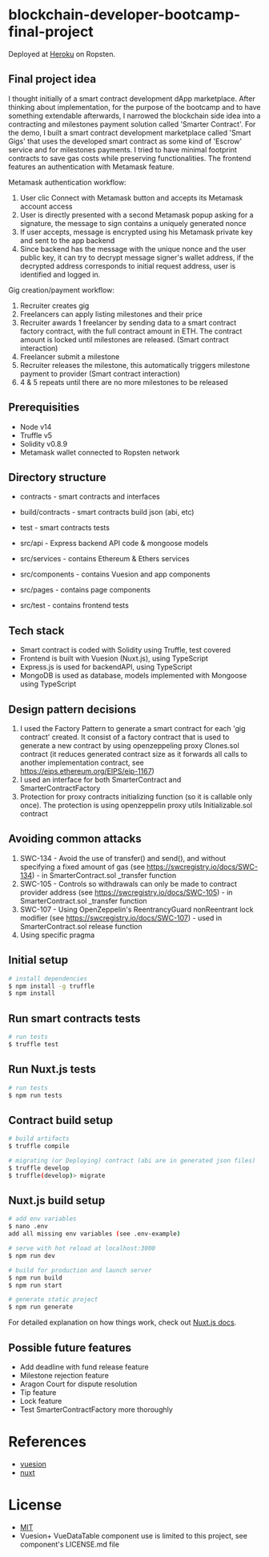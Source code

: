 # blockchain-developer-bootcamp-final-project

Deployed at [Heroku](https://smart-gigs.herokuapp.com/) on Ropsten.

## Final project idea

I thought initially of a smart contract development dApp marketplace. After thinking about implementation, for the purpose of the bootcamp and to have something extendable afterwards, I narrowed the blockchain side idea into a contracting and milestones payment solution called 'Smarter Contract'. For the demo, I built a smart contract development marketplace called 'Smart Gigs' that uses the developed smart contract as some kind of 'Escrow' service and for milestones payments. I tried to have minimal footprint contracts to save gas costs while preserving functionalities. The frontend features an authentication with Metamask feature.

Metamask authentication workflow:

1. User clic Connect with Metamask button and accepts its Metamask account access
2. User is directly presented with a second Metamask popup asking for a signature, the message to sign contains a uniquely generated nonce
3. If user accepts, message is encrypted using his Metamask private key and sent to the app backend
4. Since backend has the message with the unique nonce and the user public key, it can try to decrypt message signer's wallet address, if the decrypted address corresponds to initial request address, user is identified and logged in.

Gig creation/payment workflow:

1. Recruiter creates gig
2. Freelancers can apply listing milestones and their price
3. Recruiter awards 1 freelancer by sending data to a smart contract factory contract, with the full contract amount in ETH. The contract amount is locked until milestones are released. (Smart contract interaction)
4. Freelancer submit a milestone
5. Recruiter releases the milestone, this automatically triggers milestone payment to provider (Smart contract interaction)
6. 4 & 5 repeats until there are no more milestones to be released

## Prerequisities

- Node v14
- Truffle v5
- Solidity v0.8.9
- Metamask wallet connected to Ropsten network

## Directory structure

- contracts - smart contracts and interfaces
- build/contracts - smart contracts build json (abi, etc)
- test - smart contracts tests

- src/api - Express backend API code & mongoose models
- src/services - contains Ethereum & Ethers services
- src/components - contains Vuesion and app components
- src/pages - contains page components
- src/test - contains frontend tests

## Tech stack

- Smart contract is coded with Solidity using Truffle, test covered
- Frontend is built with Vuesion (Nuxt.js), using TypeScript
- Express.js is used for backendAPI, using TypeScript
- MongoDB is used as database, models implemented with Mongoose using TypeScript

## Design pattern decisions

1. I used the Factory Pattern to generate a smart contract for each 'gig contract' created. It consist of a factory contract that is used to generate a new contract by using openzeppeling proxy Clones.sol contract (it reduces generated contract size as it forwards all calls to another implementation contract, see https://eips.ethereum.org/EIPS/eip-1167)
2. I used an interface for both SmarterContract and SmarterContractFactory
3. Protection for proxy contracts initializing function (so it is callable only once). The protection is using openzeppelin proxy utils Initializable.sol contract

## Avoiding common attacks

1. SWC-134 - Avoid the use of transfer() and send(), and without specifying a fixed amount of gas (see https://swcregistry.io/docs/SWC-134) - in SmarterContract.sol \_transfer function
2. SWC-105 - Controls so withdrawals can only be made to contract provider address (see https://swcregistry.io/docs/SWC-105) - in SmarterContract.sol \_transfer function
3. SWC-107 - Using OpenZeppelin's ReentrancyGuard nonReentrant lock modifier (see https://swcregistry.io/docs/SWC-107) - used in SmarterContract.sol release function
4. Using specific pragma

## Initial setup

```bash
# install dependencies
$ npm install -g truffle
$ npm install
```

## Run smart contracts tests

```bash
# run tests
$ truffle test
```

## Run Nuxt.js tests

```bash
# run tests
$ npm run tests
```

## Contract build setup

```bash
# build artifacts
$ truffle compile

# migrating (or Deploying) contract (abi are in generated json files)
$ truffle develop
$ truffle(develop)> migrate
```

## Nuxt.js build setup

```bash
# add env variables
$ nano .env
add all missing env variables (see .env-example)

# serve with hot reload at localhost:3000
$ npm run dev

# build for production and launch server
$ npm run build
$ npm run start

# generate static project
$ npm run generate
```

For detailed explanation on how things work, check out [Nuxt.js docs](https://nuxtjs.org).

## Possible future features

- Add deadline with fund release feature
- Milestone rejection feature
- Aragon Court for dispute resolution
- Tip feature
- Lock feature
- Test SmarterContractFactory more thoroughly

# References

- [vuesion](https://vuesion.herokuapp.com/)
- [nuxt](https://nuxtjs.org/)

# License

- [MIT](http://opensource.org/licenses/MIT)
- Vuesion+ VueDataTable component use is limited to this project, see component's LICENSE.md file
